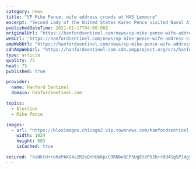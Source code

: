 ```yaml
---
category: news
title: "VP Mike Pence, wife address crowds at NAS Lemoore"
excerpt: "Second Lady of the United States Karen Pence visited Naval Air Station Lemoore Saturday to honor military spouses and address some of the struggles they"
publishedDateTime: 2021-01-17T04:00:00Z
originalUrl: "https://hanfordsentinel.com/news/vp-mike-pence-wife-address-crowds-at-nas-lemoore/article_8d66d05e-d422-508c-912d-47712d97e72f.html"
webUrl: "https://hanfordsentinel.com/news/vp-mike-pence-wife-address-crowds-at-nas-lemoore/article_8d66d05e-d422-508c-912d-47712d97e72f.html"
ampWebUrl: "https://hanfordsentinel.com/news/vp-mike-pence-wife-address-crowds-at-nas-lemoore/article_8d66d05e-d422-508c-912d-47712d97e72f.amp.html"
cdnAmpWebUrl: "https://hanfordsentinel-com.cdn.ampproject.org/c/s/hanfordsentinel.com/news/vp-mike-pence-wife-address-crowds-at-nas-lemoore/article_8d66d05e-d422-508c-912d-47712d97e72f.amp.html"
type: article
quality: 75
heat: 75
published: true

provider:
  name: Hanford Sentinel
  domain: hanfordsentinel.com

topics:
  - Election
  - Mike Pence

images:
  - url: "https://bloximages.chicago2.vip.townnews.com/hanfordsentinel.com/content/tncms/assets/v3/editorial/f/0e/f0ed0c73-cfc4-51bb-9eb6-b00f30539eee/6003c3312530a.image.jpg?resize=1024%2C683"
    width: 1024
    height: 683
    isCached: true

secured: "ksNktU++ehePAKG4s2R2oQnhUk6p/C9RNbeQCP5UgEtVP52h+r0d4SgSP14gyZWja2Wayj0aNp7E+9r6jjZwY5TK1slc+cGloCwNdHIKywJ7t3KVEuDQR7bdrNBXS/ZuaG4Waf2/IaVJkJRn59rOwWHOLEJ0SaaOkcfVFTCEj7hXOy7QLL2FQqwBW5imrPABsTvYwSFuwETRpICjPRGmCsapDovjb7pdvFEE+nddDkE26L+O6QQg2bImWTgS8HyK5DUjW3ZxpH6NfQNmvO23IREt8VVDIStUJS4iL0lmUZf/KuQnfO9Q+6dYlGKe2rV6kKHkgUHDefql6oVatLCEuoKL5qd3XvnXYsb6KFNnHSU=;FCp/7pCDRAjGnQ0m8qNjJw=="
---
```


